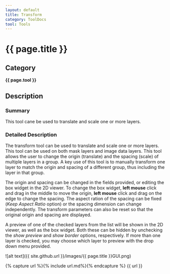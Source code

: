 ```yaml
---
layout: default
title: Transform
category: ToolDocs 
tool: Tools
---
```


# {{ page.title }} 

## Category

**{{ page.tool }}**

## Description

### Summary

This tool cane be used to translate and scale one or more layers. 

### Detailed Description

The transform tool can be used to translate and scale one or more layers. This tool can be used on both mask layers and image data layers. This tool allows the user to change the origin (translate) and the spacing (scale) of multiple layers in a group. A key use of this tool is to manually transform one layer to match the origin and spacing of a different group, thus including the layer in that group.

The origin and spacing can be changed in the fields provided, or editing the box widget in the 2D viewer. To change the box widget, **left mouse** click and drag in the middle to move the origin, **left mouse** click and drag on the edge to change the spacing. The aspect ration of the spacing can be fixed (*Keep Aspect Ratio* option) or the spacing dimension can change independently. The transform parameters can also be reset so that the original origin and spacing are displayed.

A preview of one of the checked layers from the list will be shown in the 2D viewer, as well as the box widget. Both these can be hidden by unchecking the *show preview* and *show border* options, respectively. If more than one layer is checked, you may choose which layer to preview with the drop down menu provided.

![alt text]({{ site.github.url }}/images/{{ page.title }}GUI.png)

{% capture url %}{% include url.md%}{% endcapture %}
{{ url }}
